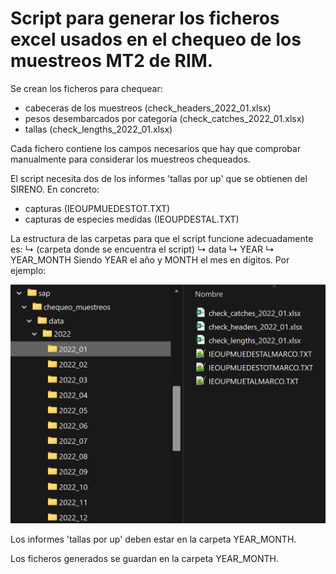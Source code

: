 # Script para generar los ficheros excel usados en el chequeo de los muestreos MT2 de RIM.

Se crean los ficheros para chequear:
- cabeceras de los muestreos (check_headers_2022_01.xlsx)
- pesos desembarcados por categoría (check_catches_2022_01.xlsx)
- tallas (check_lengths_2022_01.xlsx)


Cada fichero contiene los campos necesarios que hay que comprobar manualmente 
para considerar los muestreos chequeados.


El script necesita dos de los informes 'tallas por up' que se obtienen del SIRENO.
En concreto:
- capturas (IEOUPMUEDESTOT.TXT)
- capturas de especies medidas (IEOUPDESTAL.TXT)


La estructura de las carpetas para que el script funcione adecuadamente es:
 ↳ (carpeta donde se encuentra el script)
     ↳ data
        ↳ YEAR
            ↳ YEAR_MONTH
Siendo YEAR el año y MONTH el mes en dígitos. Por ejemplo:


![Ejemplo de estructura de la carpetas.](./assets/folders_example.png)



Los informes 'tallas por up' deben estar en la carpeta YEAR_MONTH.


Los ficheros generados se guardan en la carpeta YEAR_MONTH.


